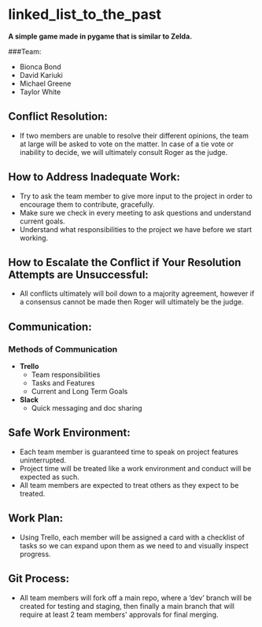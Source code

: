 # linked_list_to_the_past

**A simple game made in pygame that is similar to Zelda.**

###Team:

+ Bionca Bond
+ David Kariuki
+ Michael Greene
+ Taylor White

## Conflict Resolution:

+ If two members are unable to resolve their different opinions, the team at large will be asked to vote on the matter. In case of a tie vote or inability to decide, we will ultimately consult Roger as the judge.

## How to Address Inadequate Work:

+ Try to ask the team member to give more input to the project in order to encourage them to contribute, gracefully.
+ Make sure we check in every meeting to ask questions and understand current goals.
+ Understand what responsibilities to the project we have before we start working.

## How to Escalate the Conflict if Your Resolution Attempts are Unsuccessful:

+ All conflicts ultimately will boil down to a majority agreement, however if a consensus cannot be made then Roger will ultimately be the judge.

## Communication:

### Methods of Communication
+ **Trello**
  + Team responsibilities
  + Tasks and Features
  + Current and Long Term Goals
+ **Slack**
  + Quick messaging and doc sharing

## Safe Work Environment:

+ Each team member is guaranteed time to speak on project features uninterrupted.
+ Project time will be treated like a work environment and conduct will be expected as such.
+ All team members are expected to treat others as they expect to be treated.

## Work Plan:

+ Using Trello, each member will be assigned a card with a checklist of tasks so we can expand upon them as we need to and visually inspect progress.

## Git Process:

+ All team members will fork off a main repo, where a ‘dev’ branch will be created for testing and staging, then finally a main branch that will require at least 2 team members' approvals for final merging.

